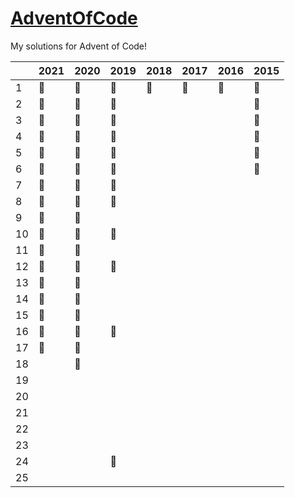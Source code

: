 # <a href="https://adventofcode.com/">AdventOfCode</a>

My solutions for Advent of Code!

|    | 2021 | 2020 | 2019 | 2018 | 2017 | 2016 | 2015 
|----|------|------|------|------|------|------|------
| 1  |  🥇  |  🥇  |  🥇  |  🥈  |  🥈  |  🥇  |  🥇  
| 2  |  🥇  |  🥇  |  🥇  |      |      |      |  🥇  
| 3  |  🥇  |  🥇  |  🥇  |      |      |      |  🥇  
| 4  |  🥇  |  🥇  |  🥇  |      |      |      |  🥇  
| 5  |  🥇  |  🥇  |  🥇  |      |      |      |  🥇  
| 6  |  🥇  |  🥇  |  🥈  |      |      |      |  🥇  
| 7  |  🥇  |  🥇  |  🥈  |      |      |      |      
| 8  |  🥇  |  🥇  |  🥇  |      |      |      |      
| 9  |  🥇  |  🥇  |      |      |      |      |      
| 10 |  🥇  |  🥇  |  🥇  |      |      |      |      
| 11 |  🥇  |  🥇  |      |      |      |      |      
| 12 |  🥇  |  🥇  |  🥈  |      |      |      |      
| 13 |  🥇  |  🥇  |      |      |      |      |      
| 14 |  🥇  |  🥈  |      |      |      |      |      
| 15 |  🥇  |  🥈  |      |      |      |      |      
| 16 |  🥇  |  🥈  |  🥈  |      |      |      |      
| 17 |  🥇  |  🥇  |      |      |      |      |      
| 18 |      |  🥇  |      |      |      |      |      
| 19 |      |      |      |      |      |      |      
| 20 |      |      |      |      |      |      |      
| 21 |      |      |      |      |      |      |      
| 22 |      |      |      |      |      |      |      
| 23 |      |      |      |      |      |      |      
| 24 |      |      |  🥈  |      |      |      |      
| 25 |      |      |      |      |      |      |      